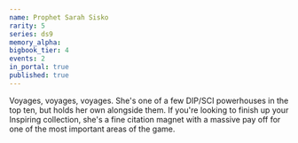 ```yaml
---
name: Prophet Sarah Sisko
rarity: 5
series: ds9
memory_alpha:
bigbook_tier: 4
events: 2
in_portal: true
published: true
---
```


Voyages, voyages, voyages. She's one of a few DIP/SCI powerhouses in the top ten, but holds her own alongside them. If you're looking to finish up your Inspiring collection, she's a fine citation magnet with a massive pay off for one of the most important areas of the game.
